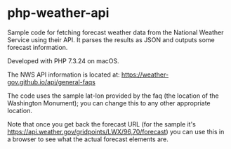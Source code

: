 # php-weather-api
 Sample code for fetching forecast weather data from the National Weather Service using their API. It parses the results as JSON and outputs some forecast information.

Developed with PHP 7.3.24 on macOS.

The NWS API information is located at: https://weather-gov.github.io/api/general-faqs

The code uses the sample lat-lon provided by the faq (the location of the Washington Monument); you can change this to any other appropriate location.

Note that once you get back the forecast URL (for the sample it's https://api.weather.gov/gridpoints/LWX/96,70/forecast) you can use this in a browser to see what the actual forecast elements are.